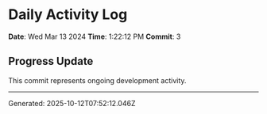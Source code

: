 # Daily Activity Log

**Date**: Wed Mar 13 2024
**Time**: 1:22:12 PM
**Commit**: 3

## Progress Update

This commit represents ongoing development activity.

---
Generated: 2025-10-12T07:52:12.046Z
